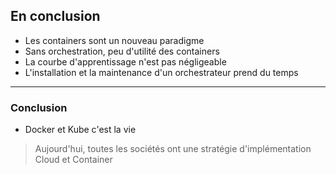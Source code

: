 ## En conclusion

* Les containers sont un nouveau paradigme
* Sans orchestration, peu d'utilité des containers
* La courbe d'apprentissage n'est pas négligeable
* L'installation et la maintenance d'un orchestrateur prend du temps

----

### Conclusion

* Docker et Kube c'est la vie

> Aujourd'hui, toutes les sociétés ont une stratégie d'implémentation Cloud et Container
